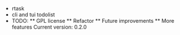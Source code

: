 * rtask
* cli and tui todolist
* TODO:
** GPL license
** Refactor
** Future improvements
** More features
Current version: 0.2.0
